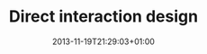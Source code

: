 ---
members: ["PLevy"]
slug: direct-interaction-design
title: "Direct interaction design"
tags: ['interaction', 'musashino-AU']
layout: single
searchFilter: Event
publitype: presentation
subsection: lecture
institution:
    logo: TUe
    short: 'TU/e'
    name: "Eindhoven University of Technology"
    web: "https://www.tue.nl/en/"
    colo: "#c72125"
chaire: false
date: 2013-11-19T21:29:03+01:00
reference: "Lévy, P. (2013). Direct interaction design, presented at Musashino Art University, Tokyo, Japan. November 19th, 2013."
---